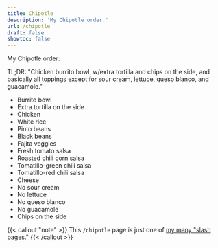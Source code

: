 ```yaml
---
title: Chipotle
description: 'My Chipotle order.'
url: /chipotle
draft: false
showtoc: false
---
```

My Chipotle order:

TL;DR: "Chicken burrito bowl, w/extra tortilla and chips on the side, and basically all toppings except for sour cream, lettuce, queso blanco, and guacamole."

- Burrito bowl
- Extra tortilla on the side
- Chicken
- White rice
- Pinto beans
- Black beans
- Fajita veggies
- Fresh tomato salsa
- Roasted chili corn salsa
- Tomatillo-green chili salsa
- Tomatillo-red chili salsa
- Cheese
- No sour cream
- No lettuce
- No queso blanco
- No guacamole
- Chips on the side

{{< callout "note" >}}
This `/chipotle` page is just one of [my many "slash pages."](/slashes)
{{< /callout >}}
